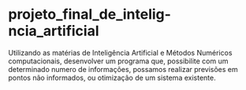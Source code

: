 # projeto_final_de_intelig-ncia_artificial
Utilizando as matérias de Inteligência Artificial e Métodos Numéricos computacionais, desenvolver um programa que, possibilite com um determinado numero de informações, possamos realizar previsões em pontos não informados, ou otimização de um sistema existente.
